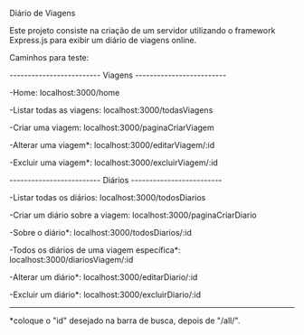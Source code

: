 Diário de Viagens

Este projeto consiste na criação de um servidor utilizando o framework Express.js para exibir um diário de viagens online.

Caminhos para teste:

------------------------- Viagens -------------------------

-Home: localhost:3000/home

-Listar todas as viagens: localhost:3000/todasViagens

-Criar uma viagem: localhost:3000/paginaCriarViagem

-Alterar uma viagem*: localhost:3000/editarViagem/:id

-Excluir uma viagem*: localhost:3000/excluirViagem/:id

------------------------- Diários -------------------------

-Listar todas os diários: localhost:3000/todosDiarios

-Criar um diário sobre a viagem: localhost:3000/paginaCriarDiario

-Sobre o diário*: localhost:3000/todosDiarios/:id

-Todos os diários de uma viagem específica*: localhost:3000/diariosViagem/:id

-Alterar um diário*: localhost:3000/editarDiario/:id

-Excluir um diário*: localhost:3000/excluirDiario/:id

-----------------------------------------------------------

*coloque o "id" desejado na barra de busca, depois de "/all/".
